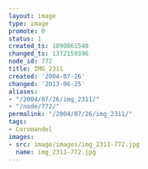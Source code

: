 ```yaml
---
layout: image
type: image
promote: 0
status: 1
created_ts: 1090861540
changed_ts: 1372159396
node_id: 772
title: IMG_2311
created: '2004-07-26'
changed: '2013-06-25'
aliases:
- "/2004/07/26/img_2311/"
- "/node/772/"
permalink: "/2004/07/26/img_2311/"
tags:
- Coromandel
images:
- src: image/images/img_2311-772.jpg
  name: img_2311-772.jpg
---
```


